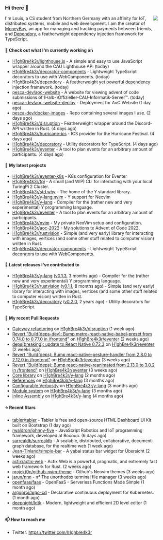 ### Hi there 👋


<img align="right" src="https://github-readme-stats.vercel.app/api?username=h1ghbre4k3r">

I'm Louis, a CS student from Northern Germany with an affinity for IoT, distributed systems, mobile and web development. I am the creator of [MoneyBoy](https://github.com/pesca-dev/moneyboy-app), an app for managing and tracking payments between friends, and [Dependory](https://github.com/H1ghBre4k3r/dependory), a featherweight dependency injection framework for TypeScript.

#### 👷 Check out what I'm currently working on

- [H1ghBre4k3r/lighthouse.js](https://github.com/H1ghBre4k3r/lighthouse.js) - A simple and easy to use JavaScript wrapper around the CAU Lighthouse API (today)
- [H1ghBre4k3r/decorator-components](https://github.com/H1ghBre4k3r/decorator-components) - Lightweight TypeScript decorators to use with WebComponents. (today)
- [H1ghBre4k3r/dependory](https://github.com/H1ghBre4k3r/dependory) - A featherweight yet powerful dependency injection framework. (today)
- [pesca-dev/aoc-website](https://github.com/pesca-dev/aoc-website) - A website for viewing advent of code submissions of (Halb-)Offizieller-CAU-Informatik-Server™. (today)
- [pesca-dev/aoc-website-deploy](https://github.com/pesca-dev/aoc-website-deploy) - Deployment for AoC Website (1 day ago)
- [pesca-dev/docker-images](https://github.com/pesca-dev/docker-images) - Repo containing several images I use.  (2 days ago)
- [H1ghBre4k3r/disruption](https://github.com/H1ghBre4k3r/disruption) - Featherweight wrapper around the Discord-API written in Rust. (4 days ago)
- [H1ghBre4k3r/hurricane-ics](https://github.com/H1ghBre4k3r/hurricane-ics) - ICS provider for the Hurricane Festival. (4 days ago)
- [H1ghBre4k3r/decoratory](https://github.com/H1ghBre4k3r/decoratory) - Utility decorators for TypeScript. (4 days ago)
- [H1ghBre4k3r/eventer](https://github.com/H1ghBre4k3r/eventer) - A tool to plan events for an arbitrary amount of participants. (4 days ago)

#### 🌱 My latest projects

- [H1ghBre4k3r/eventer-k8s](https://github.com/H1ghBre4k3r/eventer-k8s) - K8s configuration for Eventer
- [H1ghBre4k3r/tpi](https://github.com/H1ghBre4k3r/tpi) - A small (and WIP) CLI for interacting with your local TuringPi 2 Cluster.
- [H1ghBre4k3r/std.why](https://github.com/H1ghBre4k3r/std.why) - The home of the Y standard library.
- [H1ghBre4k3r/y-lang.nvim](https://github.com/H1ghBre4k3r/y-lang.nvim) - Y support for Neovim
- [H1ghBre4k3r/y-lang](https://github.com/H1ghBre4k3r/y-lang) - Compiler for the (rather new and very experimental) Y programming language. 
- [H1ghBre4k3r/eventer](https://github.com/H1ghBre4k3r/eventer) - A tool to plan events for an arbitrary amount of participants.
- [H1ghBre4k3r/nvim](https://github.com/H1ghBre4k3r/nvim) - My private NeoVim setup and configuration.
- [H1ghBre4k3r/aoc-2022](https://github.com/H1ghBre4k3r/aoc-2022) - My solutions to Advent of Code 2022.
- [H1ghBre4k3r/rustvision](https://github.com/H1ghBre4k3r/rustvision) - Simple (and very early) library for interacting with images, vertices (and some other stuff related to computer vision) written in Rust. 
- [H1ghBre4k3r/decorator-components](https://github.com/H1ghBre4k3r/decorator-components) - Lightweight TypeScript decorators to use with WebComponents.

#### 🔭 Latest releases I've contributed to

- [H1ghBre4k3r/y-lang](https://github.com/H1ghBre4k3r/y-lang) ([v0.1.3](https://github.com/H1ghBre4k3r/y-lang/releases/tag/v0.1.3), 3 months ago) - Compiler for the (rather new and very experimental) Y programming language. 
- [H1ghBre4k3r/rustvision](https://github.com/H1ghBre4k3r/rustvision) ([v0.1.1](https://github.com/H1ghBre4k3r/rustvision/releases/tag/v0.1.1), 8 months ago) - Simple (and very early) library for interacting with images, vertices (and some other stuff related to computer vision) written in Rust. 
- [H1ghBre4k3r/decoratory](https://github.com/H1ghBre4k3r/decoratory) ([v0.2.0](https://github.com/H1ghBre4k3r/decoratory/releases/tag/v0.2.0), 2 years ago) - Utility decorators for TypeScript.

#### 🔨 My recent Pull Requests

- [Gateway refactoring](https://github.com/H1ghBre4k3r/disruption/pull/131) on [H1ghBre4k3r/disruption](https://github.com/H1ghBre4k3r/disruption) (1 week ago)
- [Revert &#34;Build(deps-dev): Bump metro-react-native-babel-preset from 0.74.0 to 0.77.0 in /frontend&#34;](https://github.com/H1ghBre4k3r/eventer/pull/85) on [H1ghBre4k3r/eventer](https://github.com/H1ghBre4k3r/eventer) (2 weeks ago)
- [deps(breaking): update to React Native 0.72.3](https://github.com/H1ghBre4k3r/eventer/pull/84) on [H1ghBre4k3r/eventer](https://github.com/H1ghBre4k3r/eventer) (2 weeks ago)
- [Revert &#34;Build(deps): Bump react-native-gesture-handler from 2.8.0 to 2.12.0 in /frontend&#34;](https://github.com/H1ghBre4k3r/eventer/pull/76) on [H1ghBre4k3r/eventer](https://github.com/H1ghBre4k3r/eventer) (3 weeks ago)
- [Revert &#34;Build(deps): Bump react-native-reanimated from 2.13.0 to 3.0.2 in /frontend&#34;](https://github.com/H1ghBre4k3r/eventer/pull/74) on [H1ghBre4k3r/eventer](https://github.com/H1ghBre4k3r/eventer) (3 weeks ago)
- [Core library](https://github.com/H1ghBre4k3r/y-lang/pull/81) on [H1ghBre4k3r/y-lang](https://github.com/H1ghBre4k3r/y-lang) (2 months ago)
- [References](https://github.com/H1ghBre4k3r/y-lang/pull/69) on [H1ghBre4k3r/y-lang](https://github.com/H1ghBre4k3r/y-lang) (3 months ago)
- [Configurable Verbosity](https://github.com/H1ghBre4k3r/y-lang/pull/68) on [H1ghBre4k3r/y-lang](https://github.com/H1ghBre4k3r/y-lang) (3 months ago)
- [Module system](https://github.com/H1ghBre4k3r/y-lang/pull/67) on [H1ghBre4k3r/y-lang](https://github.com/H1ghBre4k3r/y-lang) (3 months ago)
- [Inline Assembly](https://github.com/H1ghBre4k3r/y-lang/pull/61) on [H1ghBre4k3r/y-lang](https://github.com/H1ghBre4k3r/y-lang) (4 months ago)

#### ⭐ Recent Stars

- [tabler/tabler](https://github.com/tabler/tabler) - Tabler is free and open-source HTML Dashboard UI Kit built on Bootstrap (1 day ago)
- [rwaldron/johnny-five](https://github.com/rwaldron/johnny-five) - JavaScript Robotics and IoT programming framework, developed at Bocoup. (6 days ago)
- [surrealdb/surrealdb](https://github.com/surrealdb/surrealdb) - A scalable, distributed, collaborative, document-graph database, for the realtime web (1 week ago)
- [Jean-Tinland/simple-bar](https://github.com/Jean-Tinland/simple-bar) - A yabai status bar widget for Übersicht (2 weeks ago)
- [actix/actix-web](https://github.com/actix/actix-web) - Actix Web is a powerful, pragmatic, and extremely fast web framework for Rust. (2 weeks ago)
- [projekt0n/github-nvim-theme](https://github.com/projekt0n/github-nvim-theme) - Github&#39;s Neovim themes  (3 weeks ago)
- [jarun/nnn](https://github.com/jarun/nnn) - n³ The unorthodox terminal file manager (3 weeks ago)
- [openfaas/faas](https://github.com/openfaas/faas) - OpenFaaS - Serverless Functions Made Simple (1 month ago)
- [argoproj/argo-cd](https://github.com/argoproj/argo-cd) - Declarative continuous deployment for Kubernetes. (1 month ago)
- [deepnight/ldtk](https://github.com/deepnight/ldtk) - Modern, lightweight and efficient 2D level editor (1 month ago)

#### 📫 How to reach me

- Twitter: https://twitter.com/h1ghbre4k3r
